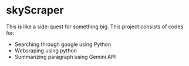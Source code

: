 # skyScraper

This is like a side-quest for something big.
This project consists of codes for:
- Searching through google using Python
- Websraping using python
- Summarizing paragraph using Gemini API
